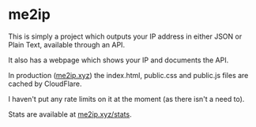 # me2ip

This is simply a project which outputs your IP address in either JSON or Plain Text, available through an API.

It also has a webpage which shows your IP and documents the API.

In production ([me2ip.xyz](https://me2ip.xyz)) the index.html, public.css and public.js files are cached by CloudFlare.

I haven't put any rate limits on it at the moment (as there isn't a need to).

Stats are available at [me2ip.xyz/stats](https://me2ip.xyz/stats).
